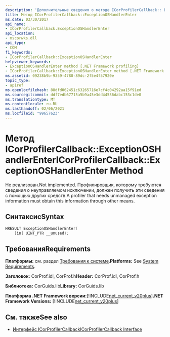 ```yaml
---
description: 'Дополнительные сведения о методе ICorProfilerCallback:: ExceptionOSHandlerEnter'
title: Метод ICorProfilerCallback::ExceptionOSHandlerEnter
ms.date: 03/30/2017
api_name:
- ICorProfilerCallback.ExceptionOSHandlerEnter
api_location:
- mscorwks.dll
api_type:
- COM
f1_keywords:
- ICorProfilerCallback::ExceptionOSHandlerEnter
helpviewer_keywords:
- ExceptionOSHandlerEnter method [.NET Framework profiling]
- ICorProfilerCallback::ExceptionOSHandlerEnter method [.NET Framework profiling]
ms.assetid: 09238b9b-9359-4780-89dc-2f5e4f57920e
topic_type:
- apiref
ms.openlocfilehash: 88dfd062451c63265716e7cf4c04292aa15f91ed
ms.sourcegitcommit: ddf7edb67715a5b9a45e3dd44536dabc153c1de0
ms.translationtype: MT
ms.contentlocale: ru-RU
ms.lasthandoff: 02/06/2021
ms.locfileid: "99657623"
---
```

# <a name="icorprofilercallbackexceptionoshandlerenter-method"></a><span data-ttu-id="3d103-103">Метод ICorProfilerCallback::ExceptionOSHandlerEnter</span><span class="sxs-lookup"><span data-stu-id="3d103-103">ICorProfilerCallback::ExceptionOSHandlerEnter Method</span></span>

<span data-ttu-id="3d103-104">Не реализован.</span><span class="sxs-lookup"><span data-stu-id="3d103-104">Not implemented.</span></span> <span data-ttu-id="3d103-105">Профилировщик, которому требуются сведения о неуправляемом исключении, должен получить эти сведения с помощью других средств.</span><span class="sxs-lookup"><span data-stu-id="3d103-105">A profiler that needs unmanaged exception information must obtain this information through other means.</span></span>  
  
## <a name="syntax"></a><span data-ttu-id="3d103-106">Синтаксис</span><span class="sxs-lookup"><span data-stu-id="3d103-106">Syntax</span></span>  
  
```cpp  
HRESULT ExceptionOSHandlerEnter(  
    [in] UINT_PTR __unused);  
```  
  
## <a name="requirements"></a><span data-ttu-id="3d103-107">Требования</span><span class="sxs-lookup"><span data-stu-id="3d103-107">Requirements</span></span>  

 <span data-ttu-id="3d103-108">**Платформы:** см. раздел [Требования к системе](../../get-started/system-requirements.md).</span><span class="sxs-lookup"><span data-stu-id="3d103-108">**Platforms:** See [System Requirements](../../get-started/system-requirements.md).</span></span>  
  
 <span data-ttu-id="3d103-109">**Заголовок:** CorProf.idl, CorProf.h</span><span class="sxs-lookup"><span data-stu-id="3d103-109">**Header:** CorProf.idl, CorProf.h</span></span>  
  
 <span data-ttu-id="3d103-110">**Библиотека:** CorGuids.lib</span><span class="sxs-lookup"><span data-stu-id="3d103-110">**Library:** CorGuids.lib</span></span>  
  
 <span data-ttu-id="3d103-111">**Платформа .NET Framework версии:**[!INCLUDE[net_current_v20plus](../../../../includes/net-current-v20plus-md.md)]</span><span class="sxs-lookup"><span data-stu-id="3d103-111">**.NET Framework Versions:** [!INCLUDE[net_current_v20plus](../../../../includes/net-current-v20plus-md.md)]</span></span>  
  
## <a name="see-also"></a><span data-ttu-id="3d103-112">См. также</span><span class="sxs-lookup"><span data-stu-id="3d103-112">See also</span></span>

- [<span data-ttu-id="3d103-113">Интерфейс ICorProfilerCallback</span><span class="sxs-lookup"><span data-stu-id="3d103-113">ICorProfilerCallback Interface</span></span>](icorprofilercallback-interface.md)
